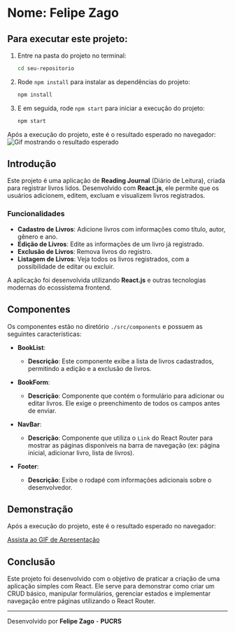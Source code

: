 # Nome: Felipe Zago

## Para executar este projeto:

1. Entre na pasta do projeto no terminal:
   ```bash
   cd seu-repositorio
   ```

2. Rode `npm install` para instalar as dependências do projeto:
   ```bash
   npm install
   ```

3. E em seguida, rode `npm start` para iniciar a execução do projeto:
   ```bash
   npm start
   ```

Após a execução do projeto, este é o resultado esperado no navegador:  
![Gif mostrando o resultado esperado](./screenshots/resultado.gif)

## Introdução

Este projeto é uma aplicação de **Reading Journal** (Diário de Leitura), criada para registrar livros lidos. Desenvolvido com **React.js**, ele permite que os usuários adicionem, editem, excluam e visualizem livros registrados.

### Funcionalidades

- **Cadastro de Livros**: Adicione livros com informações como título, autor, gênero e ano.
- **Edição de Livros**: Edite as informações de um livro já registrado.
- **Exclusão de Livros**: Remova livros do registro.
- **Listagem de Livros**: Veja todos os livros registrados, com a possibilidade de editar ou excluir.

A aplicação foi desenvolvida utilizando **React.js** e outras tecnologias modernas do ecossistema frontend.

## Componentes

Os componentes estão no diretório `./src/components` e possuem as seguintes características:

- **BookList**:
  - **Descrição**: Este componente exibe a lista de livros cadastrados, permitindo a edição e a exclusão de livros.
  
- **BookForm**:
  - **Descrição**: Componente que contém o formulário para adicionar ou editar livros. Ele exige o preenchimento de todos os campos antes de enviar.
  
- **NavBar**:
  - **Descrição**: Componente que utiliza o `Link` do React Router para mostrar as páginas disponíveis na barra de navegação (ex: página inicial, adicionar livro, lista de livros).
  
- **Footer**:
  - **Descrição**: Exibe o rodapé com informações adicionais sobre o desenvolvedor.

## Demonstração

Após a execução do projeto, este é o resultado esperado no navegador:

[Assista ao GIF de Apresentação](.src/screenshots/gif-apresentacao.gif)


## Conclusão

Este projeto foi desenvolvido com o objetivo de praticar a criação de uma aplicação simples com React. Ele serve para demonstrar como criar um CRUD básico, manipular formulários, gerenciar estados e implementar navegação entre páginas utilizando o React Router.

---
Desenvolvido por **Felipe Zago** - **PUCRS**
```
